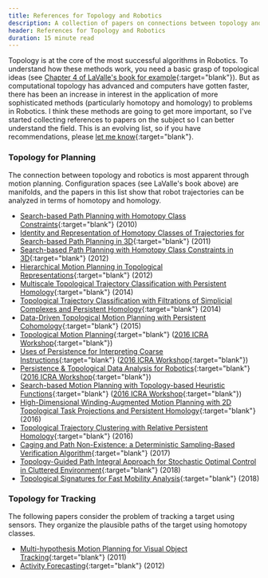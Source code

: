 ```yaml
---
title: References for Topology and Robotics
description: A collection of papers on connections between topology and robotics
header: References for Topology and Robotics
duration: 15 minute read
---
```


Topology is at the core of the most successful algorithms in
Robotics. To understand how these methods work, you need a basic grasp
of topological ideas (see [Chapter 4 of LaValle's book for
example](http://planning.cs.uiuc.edu/){:target="blank"}). But as
computational topology has advanced and computers have gotten faster,
there has been an increase in interest in the application of more
sophisticated methods (particularly homotopy and homology) to problems
in Robotics. I think these methods are going to get more important, so
I've started collecting references to papers on the subject so I can
better understand the field. This is an evolving list, so if you have
recommendations, please [let me
know](https://twitter.com/richardkelley){:target="blank"}.

### Topology for Planning

The connection between topology and robotics is most apparent through
motion planning. Configuration spaces (see LaValle's book above) are
manifolds, and the papers in this list show that robot trajectories
can be analyzed in terms of homotopy and homology.

- [Search-based Path Planning with Homotopy Class Constraints](https://www.cs.cmu.edu/~maxim/files/planwithhomotopyconstraints_aaai10.pdf){:target="blank"} (2010)
- [Identity and Representation of Homotopy Classes of Trajectories for Search-based Path Planning in 3D](http://www.roboticsproceedings.org/rss07/p02.html){:target="blank"} (2011)
- [Search-based Path Planning with Homotopy Class Constraints in 3D](https://www.cs.cmu.edu/~maxim/files/planwithhomotopy_aaai12_invitedpaper.pdf){:target="blank"} (2012)
- [Hierarchical Motion Planning in Topological Representations](http://www.roboticsproceedings.org/rss08/p59.pdf){:target="blank"} (2012)
- [Multiscale Topological Trajectory Classification with Persistent Homology](http://www.roboticsproceedings.org/rss10/p54.pdf){:target="blank"} (2014)
- [Topological Trajectory Classification with Filtrations of Simplicial Complexes and Persistent Homology](https://journals.sagepub.com/doi/abs/10.1177/0278364915586713){:target="blank"} (2014)
- [Data-Driven Topological Motion Planning with Persistent Cohomology](http://www.roboticsproceedings.org/rss11/p49.pdf){:target="blank"} (2015)
- [Topological Motion Planning](http://www.csc.kth.se/icra2016topology/sbhattacharya.pdf){:target="blank"} ([2016 ICRA Workshop](http://www.csc.kth.se/icra2016topology/){:target="blank"}) 
- [Uses of Persistence for Interpreting Coarse Instructions](http://www.csc.kth.se/icra2016topology/sramamoorthy.pdf){:target="blank"} ([2016 ICRA Workshop](http://www.csc.kth.se/icra2016topology/){:target="blank"})
- [Persistence & Topological Data Analysis for Robotics](http://www.csc.kth.se/icra2016topology/ftpokorny.pdf){:target="blank"} ([2016 ICRA Workshop](http://www.csc.kth.se/icra2016topology/){:target="blank"})
- [Search-based Motion Planning with Topology-based Heuristic Functions](http://www.csc.kth.se/icra2016topology/mlikhachev.pdf){:target="blank"} ([2016 ICRA Workshop](http://www.csc.kth.se/icra2016topology/){:target="blank"})
- [High-Dimensional Winding-Augmented Motion Planning with 2D Topological Task Projections and Persistent Homology](https://ieeexplore.ieee.org/document/7487113){:target="blank"} (2016)
- [Topological Trajectory Clustering with Relative Persistent Homology](https://ieeexplore.ieee.org/document/7487092){:target="blank"} (2016)
- [Caging and Path Non-Existence: a Deterministic Sampling-Based Verification Algorithm](https://crvs.github.io/files/path_non_ex.pdf){:target="blank"} (2017)
- [Topology-Guided Path Integral Approach for Stochastic Optimal Control in Cluttered Environment](https://arxiv.org/abs/1603.05099){:target="blank"} (2018)
- [Topological Signatures for Fast Mobility Analysis](http://homepages.inf.ed.ac.uk/rsarkar/papers/forms-signature.pdf){:target="blank"} (2018)

### Topology for Tracking

The following papers consider the problem of tracking a target using
sensors. They organize the plausible paths of the target using
homotopy classes.

- [Multi-hypothesis Motion Planning for Visual Object Tracking](https://www.cis.upenn.edu/~jshi/papers/ICCV-2011-Tracking-Planning.pdf){:target="blank"} (2011)
- [Activity Forecasting](http://www.cs.cmu.edu/~kkitani/pdf/KZBH-ECCV12.pdf){:target="blank"} (2012)